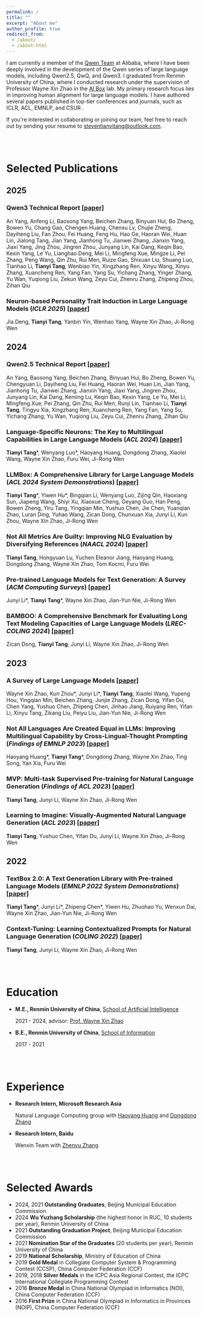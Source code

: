```yaml
---
permalink: /
title: ""
excerpt: "About me"
author_profile: true
redirect_from: 
  - /about/
  - /about.html
---
```


I am currently a member of the [Qwen Team](https://qwenlm.github.io/) at Alibaba, where I have been deeply involved in the development of the Qwen series of large language models, including Qwen2.5, QwQ, and Qwen3. I graduated from Renmin University of China, where I conducted research under the supervision of Professor Wayne Xin Zhao in the [AI Box](https://aibox.ruc.edu.cn/) lab. My primary research focus lies in improving human alignment for large language models. I have authored several papers published in top-tier conferences and journals, such as ICLR, ACL, EMNLP, and CSUR
.

If you're interested in collaborating or joining our team, feel free to reach out by sending your resume to [steventianyitang@outlook.com](mailto:steventianyitang@outlook.com).

<br><br>

Selected Publications 
======

## 2025

### Qwen3 Technical Report [[paper]](https://arxiv.org/pdf/2505.09388)
An Yang, Anfeng Li, Baosong Yang, Beichen Zhang, Binyuan Hui, Bo Zheng, Bowen Yu, Chang Gao, Chengen Huang, Chenxu Lv, Chujie Zheng, Dayiheng Liu, Fan Zhou, Fei Huang, Feng Hu, Hao Ge, Haoran Wei, Huan Lin, Jialong Tang, Jian Yang, Jianhong Tu, Jianwei Zhang, Jianxin Yang, Jiaxi Yang, Jing Zhou, Jingren Zhou, Junyang Lin, Kai Dang, Keqin Bao, Kexin Yang, Le Yu, Lianghao Deng, Mei Li, Mingfeng Xue, Mingze Li, Pei Zhang, Peng Wang, Qin Zhu, Rui Men, Ruize Gao, Shixuan Liu, Shuang Luo, Tianhao Li, **Tianyi Tang**, Wenbiao Yin, Xingzhang Ren, Xinyu Wang, Xinyu Zhang, Xuancheng Ren, Yang Fan, Yang Su, Yichang Zhang, Yinger Zhang, Yu Wan, Yuqiong Liu, Zekun Wang, Zeyu Cui, Zhenru Zhang, Zhipeng Zhou, Zihan Qiu

### Neuron-based Personality Trait Induction in Large Language Models (*ICLR 2025*) [[paper]](https://arxiv.org/pdf/2410.12327)
Jia Deng, **Tianyi Tang**, Yanbin Yin, Wenhao Yang, Wayne Xin Zhao, Ji-Rong Wen

## 2024

### Qwen2.5 Technical Report [[paper]](https://arxiv.org/pdf/2412.15115)
An Yang, Baosong Yang, Beichen Zhang, Binyuan Hui, Bo Zheng, Bowen Yu, Chengyuan Li, Dayiheng Liu, Fei Huang, Haoran Wei, Huan Lin, Jian Yang, Jianhong Tu, Jianwei Zhang, Jianxin Yang, Jiaxi Yang, Jingren Zhou, Junyang Lin, Kai Dang, Keming Lu, Keqin Bao, Kexin Yang, Le Yu, Mei Li, Mingfeng Xue, Pei Zhang, Qin Zhu, Rui Men, Runji Lin, Tianhao Li, **Tianyi Tang**, Tingyu Xia, Xingzhang Ren, Xuancheng Ren, Yang Fan, Yang Su, Yichang Zhang, Yu Wan, Yuqiong Liu, Zeyu Cui, Zhenru Zhang, Zihan Qiu

### Language-Specific Neurons: The Key to Multilingual Capabilities in Large Language Models (*ACL 2024*) [[paper]](https://aclanthology.org/2024.acl-long.309.pdf)
**Tianyi Tang**\*, Wenyang Luo\*, Haoyang Huang, Dongdong Zhang, Xiaolei Wang, Wayne Xin Zhao, Furu Wei, Ji-Rong Wen

### LLMBox: A Comprehensive Library for Large Language Models (*ACL 2024 System Demonstrations*) [[paper]](https://aclanthology.org/2024.acl-demos.37.pdf)
**Tianyi Tang**\*, Yiwen Hu\*, Bingqian Li, Wenyang Luo, Zijing Qin, Haoxiang Sun, Jiapeng Wang, Shiyi Xu, Xiaoxue Cheng, Geyang Guo, Han Peng, Bowen Zheng, Yiru Tang, Yingqian Min, Yushuo Chen, Jie Chen, Yuanqian Zhao, Luran Ding, Yuhao Wang, Zican Dong, Chunxuan Xia, Junyi Li, Kun Zhou, Wayne Xin Zhao, Ji-Rong Wen

### Not All Metrics Are Guilty: Improving NLG Evaluation by Diversifying References (*NAACL 2024*) [[paper]](https://arxiv.org/pdf/2305.15067.pdf)
**Tianyi Tang**, Hongyuan Lu, Yuchen Eleanor Jiang, Haoyang Huang, Dongdong Zhang, Wayne Xin Zhao, Tom Kocmi, Furu Wei

### Pre-trained Language Models for Text Generation: A Survey (*ACM Computing Surveys*) [[paper]](https://dl.acm.org/doi/10.1145/3649449)
Junyi Li\*, **Tianyi Tang**\*, Wayne Xin Zhao, Jian-Yun Nie, Ji-Rong Wen

### BAMBOO: A Comprehensive Benchmark for Evaluating Long Text Modeling Capacities of Large Language Models (*LREC-COLING 2024*) [[paper]](https://arxiv.org/pdf/2309.13345.pdf)
Zican Dong, **Tianyi Tang**, Junyi Li, Wayne Xin Zhao, Ji-Rong Wen


## 2023


### A Survey of Large Language Models [[paper]](https://arxiv.org/pdf/2303.18223.pdf)
Wayne Xin Zhao, Kun Zhou\*, Junyi Li\*, **Tianyi Tang**, Xiaolei Wang, Yupeng Hou, Yingqian Min, Beichen Zhang, Junjie Zhang, Zican Dong, Yifan Du, Chen Yang, Yushuo Chen, Zhipeng Chen, Jinhao Jiang, Ruiyang Ren, Yifan Li, Xinyu Tang, Zikang Liu, Peiyu Liu, Jian-Yun Nie, Ji-Rong Wen

### Not All Languages Are Created Equal in LLMs: Improving Multilingual Capability by Cross-Lingual-Thought Prompting (*Findings of EMNLP 2023*) [[paper]](https://aclanthology.org/2023.findings-emnlp.826.pdf)
Haoyang Huang\*, **Tianyi Tang**\*, Dongdong Zhang, Wayne Xin Zhao, Ting Song, Yan Xia, Furu Wei

### MVP: Multi-task Supervised Pre-training for Natural Language Generation (*Findings of ACL 2023*) [[paper]](https://aclanthology.org/2023.findings-acl.558.pdf)
**Tianyi Tang**, Junyi Li, Wayne Xin Zhao, Ji-Rong Wen

### Learning to Imagine: Visually-Augmented Natural Language Generation (*ACL 2023*) [[paper]](https://aclanthology.org/2023.acl-long.526.pdf)
**Tianyi Tang**, Yushuo Chen, Yifan Du, Junyi Li, Wayne Xin Zhao, Ji-Rong Wen

## 2022

### TextBox 2.0: A Text Generation Library with Pre-trained Language Models (*EMNLP 2022 System Demonstrations*) [[paper]](https://aclanthology.org/2022.emnlp-demos.42.pdf)
**Tianyi Tang**\*, Junyi Li\*, Zhipeng Chen\*, Yiwen Hu, Zhuohao Yu, Wenxun Dai, Wayne Xin Zhao, Jian-Yun Nie, Ji-Rong Wen

### Context-Tuning: Learning Contextualized Prompts for Natural Language Generation (*COLING 2022*) [[paper]](https://aclanthology.org/2022.coling-1.552.pdf)
**Tianyi Tang**, Junyi Li, Wayne Xin Zhao, Ji-Rong Wen


<br><br>

Education
=====
- **M.E., Renmin University of China**, [School of Artificial Intelligence](http://ai.ruc.edu.cn/)
  
  2021 - 2024, advisor: [Prof. Wayne Xin Zhao](https://scholar.google.com/citations?user=JNhNacoAAAAJ&hl=zh-CN)

- **B.E., Renmin University of China**, [School of Information](http://info.ruc.edu.cn/)
  
  2017 - 2021

<br><br>

Experience
=====
- **Research Intern, Microsoft Research Asia**

  Natural Language Computing group with [Haoyang Huang](https://scholar.google.com/citations?user=nIS66toAAAAJ&hl=en) and [Dongdong Zhang](https://www.microsoft.com/en-us/research/people/dozhang/)

- **Research Intern, Baidu**

  Wenxin Team with [Zhenyu Zhang](https://zhenyu.ac.cn/)

<br><br>

Selected Awards
=====
- 2024, 2021 **Outstanding Graduates**, Beijing Municipal Education Commission
- 2024 **Wu Yuzhang Scholarship** (the highest honor in RUC, 10 students per year), Renmin University of China
- 2021 **Outstanding Graduation Project**, Beijing Municipal Education Commission
- 2021 **Nomination Star of the Graduates** (20 students per year), Renmin University of China
- 2019 **National Scholarship**, Ministry of Education of China
- 2019 **Gold Medal** in Collegiate Computer System & Programming Contest (CCSP), China Computer Federation (CCF)
- 2019, 2018 **Silver Medals** in the ICPC Asia Regional Contest, the ICPC International Collegiate Programming Contest
- 2016 **Bronze Medal** in China National Olympiad in Informatics (NOI), China Computer Federation (CCF)
- 2016 **First Prize** in China National Olympiad in Informatics in Provinces (NOIP), China Computer Federation (CCF)